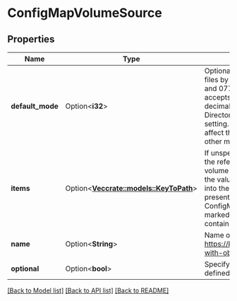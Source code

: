 # ConfigMapVolumeSource

## Properties

Name | Type | Description | Notes
------------ | ------------- | ------------- | -------------
**default_mode** | Option<**i32**> | Optional: mode bits used to set permissions on created files by default. Must be an octal value between 0000 and 0777 or a decimal value between 0 and 511. YAML accepts both octal and decimal values, JSON requires decimal values for mode bits. Defaults to 0644. Directories within the path are not affected by this setting. This might be in conflict with other options that affect the file mode, like fsGroup, and the result can be other mode bits set. | [optional]
**items** | Option<[**Vec<crate::models::KeyToPath>**](KeyToPath.md)> | If unspecified, each key-value pair in the Data field of the referenced ConfigMap will be projected into the volume as a file whose name is the key and content is the value. If specified, the listed keys will be projected into the specified paths, and unlisted keys will not be present. If a key is specified which is not present in the ConfigMap, the volume setup will error unless it is marked optional. Paths must be relative and may not contain the '..' path or start with '..'. | [optional]
**name** | Option<**String**> | Name of the referent. More info: https://kubernetes.io/docs/concepts/overview/working-with-objects/names/#names | [optional]
**optional** | Option<**bool**> | Specify whether the ConfigMap or its keys must be defined | [optional]

[[Back to Model list]](../README.md#documentation-for-models) [[Back to API list]](../README.md#documentation-for-api-endpoints) [[Back to README]](../README.md)


